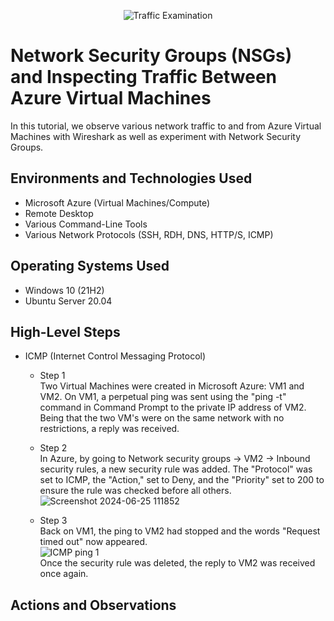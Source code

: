 <p align="center">
<img src="https://i.imgur.com/Ua7udoS.png" alt="Traffic Examination"/>
</p>

<h1>Network Security Groups (NSGs) and Inspecting Traffic Between Azure Virtual Machines</h1>
In this tutorial, we observe various network traffic to and from Azure Virtual Machines with Wireshark as well as experiment with Network Security Groups. <br />


<h2>Environments and Technologies Used</h2>

- Microsoft Azure (Virtual Machines/Compute)
- Remote Desktop
- Various Command-Line Tools
- Various Network Protocols (SSH, RDH, DNS, HTTP/S, ICMP)

<h2>Operating Systems Used </h2>

- Windows 10 (21H2)
- Ubuntu Server 20.04

<h2>High-Level Steps</h2>

- ICMP (Internet Control Messaging Protocol)
  - Step 1<br />
Two Virtual Machines were created in Microsoft Azure: VM1 and VM2.
On VM1, a perpetual ping was sent using the "ping -t" command in Command Prompt to the private IP address of VM2.  Being that the two VM's were on the same network with no restrictions, a reply was received.

  - Step 2<br />
In Azure, by going to Network security groups -> VM2 -> Inbound security rules, a new security rule was added.  The "Protocol" was set to ICMP, the "Action," set to Deny, and the "Priority" set to 200 to ensure the rule was checked before all others.
<br />![Screenshot 2024-06-25 111852](https://github.com/ScotBlair/network-security/assets/171102023/0215355a-4dd7-490b-b1e3-8ce3da386a78)<br />

  - Step 3<br />
Back on VM1, the ping to VM2 had stopped and the words "Request timed out" now appeared.
<br />![ICMP ping 1](https://github.com/ScotBlair/network-security/assets/171102023/973dc6f7-3b66-4edd-9b16-28f8e4464cd0)<br />
Once the security rule was deleted, the reply to VM2 was received once again.


<h2>Actions and Observations</h2>


